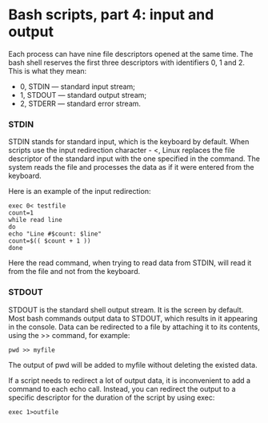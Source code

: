 # Bash scripts, part 4: input and output

Each process can have nine file descriptors opened at the same time.
The bash shell reserves the first three descriptors with identifiers 0, 1 and 2. This is what they mean:
- 0, STDIN — standard input stream;
- 1, STDOUT — standard output stream;
- 2, STDERR — standard error stream.

### STDIN

STDIN stands for standard input, which is the keyboard by default.
When scripts use the input redirection character - <, Linux replaces the file descriptor of the standard input with the one specified in the command. The system reads the file and processes the data as if it were entered from the keyboard.

Here is an example of the input redirection:
```shell
exec 0< testfile
count=1
while read line
do
echo "Line #$count: $line"
count=$(( $count + 1 ))
done
```

Here the read command, when trying to read data from STDIN, will read it from the file and not from the keyboard.

### STDOUT

STDOUT is the standard shell output stream. It is the screen by default.
Most bash commands output data to STDOUT, which results in it appearing in the console.
Data can be redirected to a file by attaching it to its contents, using the >> command, for example:
```shell
pwd >> myfile
```

The output of pwd will be added to myfile without deleting the existed data.

If a script needs to redirect a lot of output data, it is inconvenient to add a command to each echo call. Instead, you can redirect the output to a specific descriptor for the duration of the script by using exec:
```shell
exec 1>outfile
```
